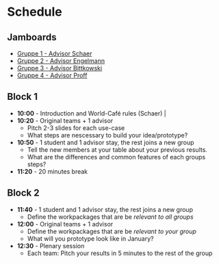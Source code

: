 # Schedule 

## Jamboards
* [Gruppe 1 - Advisor Schaer](https://jamboard.google.com/d/1l7AUUqKX7v_6OQAott_VV0Lyw-uFMPWp1KrAKeqhVsc/edit?usp=sharing)
* [Gruppe 2 - Advisor Engelmann](https://jamboard.google.com/d/1k4Pbcn8aZD3qEk9guhz9pSrRGqohkvXOomTM3q-Be0o/edit?usp=sharing)
* [Gruppe 3 - Advisor Bittkowski](https://jamboard.google.com/d/1ZOvOMKvvxq0pBzE8XetauWuSbEf0i6ANQDlA1pb2n8E/edit?usp=sharing)
* [Gruppe 4 - Advisor Proff](https://jamboard.google.com/d/1D3ZOB9dpImWJKqzTY3QN3QbQtGiLY8xGn8GErfGs2jc/edit?usp=sharing)

## Block 1

- __10:00__ - Introduction and World-Café rules (Schaer) | 
- __10:20__ - Original teams + 1 advisor
  - Pitch 2-3 slides for each use-case
  - What steps are nescessary to build your idea/prototype?
- __10:50__ - 1 student and 1 advisor stay, the rest joins a new group
  - Tell the new members at your table about your previous results. 
  - What are the differences and common features of each groups steps?
- __11:20__ - 20 minutes break

## Block 2

- __11:40__ - 1 student and 1 advisor stay, the rest joins a new group
  - Define the workpackages that are be *relevant to all groups*
- __12:00__ - Original teams + 1 advisor
  - Define the workpackages that are be *relevant to your group*
  - What will you prototype look like in January?
- __12:30__ - Plenary session
  - Each team: Pitch your results in 5 minutes to the rest of the group
